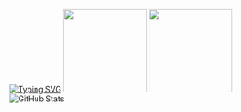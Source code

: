 [![Typing SVG](https://readme-typing-svg.herokuapp.com?size=25&duration=3000&color=78B800&lines=HELLO+WORLD)](https://git.io/typing-svg)
<img src="https://media4.giphy.com/media/v1.Y2lkPTZjMDliOTUydjI1djdicTRycTF3emloNjdpd3g3cjV4eWt1ajR0ZDlscGRjZTludyZlcD12MV9zdGlja2Vyc19zZWFyY2gmY3Q9cw/Pr4i3SPasVy7s78zId/200w.gif" width="150" height="150">
<img src="https://media2.giphy.com/media/ii7e1JgSrDuankMM6F/source.gif" width="150" height="150">
![GitHub Stats](https://github-readme-stats.vercel.app/api?username=DeLeon09J&show_icons=true&theme=tokyonight)


